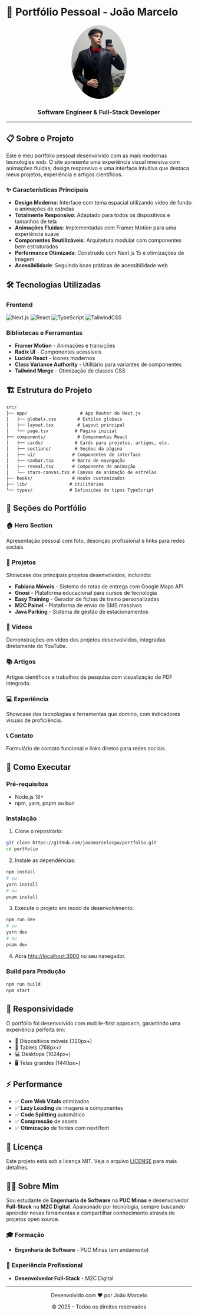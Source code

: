 # 🚀 Portfólio Pessoal - João Marcelo

<div align="center">
  <img src="public/foto-perfil.jpeg" alt="João Marcelo" width="150" style="border-radius: 50%;" />

<h3>Software Engineer & Full-Stack Developer</h3>
</div>

---

## 📋 Sobre o Projeto

Este é meu portfólio pessoal desenvolvido com as mais modernas tecnologias web. O site apresenta uma experiência visual imersiva com animações fluidas, design responsivo e uma interface intuitiva que destaca meus projetos, experiência e artigos científicos.

### ✨ Características Principais

- **Design Moderno**: Interface com tema espacial utilizando vídeo de fundo e animações de estrelas
- **Totalmente Responsivo**: Adaptado para todos os dispositivos e tamanhos de tela
- **Animações Fluidas**: Implementadas com Framer Motion para uma experiência suave
- **Componentes Reutilizáveis**: Arquitetura modular com componentes bem estruturados
- **Performance Otimizada**: Construído com Next.js 15 e otimizações de imagem
- **Acessibilidade**: Seguindo boas práticas de acessibilidade web

## 🛠️ Tecnologias Utilizadas

### Frontend
![Next.js](https://img.shields.io/badge/Next.js-15.4.6-000000?style=flat&logo=next.js)
![React](https://img.shields.io/badge/React-19.1.0-61DAFB?style=flat&logo=react)
![TypeScript](https://img.shields.io/badge/TypeScript-5.9.2-3178C6?style=flat&logo=typescript)
![TailwindCSS](https://img.shields.io/badge/TailwindCSS-4.1.11-06B6D4?style=flat&logo=tailwindcss)

### Bibliotecas e Ferramentas
- **Framer Motion** - Animações e transições
- **Radix UI** - Componentes acessíveis
- **Lucide React** - Ícones modernos
- **Class Variance Authority** - Utilitário para variantes de componentes
- **Tailwind Merge** - Otimização de classes CSS

## 🏗️ Estrutura do Projeto

```
src/
├── app/                    # App Router do Next.js
│   ├── globals.css        # Estilos globais
│   ├── layout.tsx         # Layout principal
│   └── page.tsx          # Página inicial
├── components/            # Componentes React
│   ├── cards/            # Cards para projetos, artigos, etc.
│   ├── sections/         # Seções da página
│   ├── ui/              # Componentes de interface
│   ├── navbar.tsx       # Barra de navegação
│   ├── reveal.tsx       # Componente de animação
│   └── stars-canvas.tsx # Canvas de animação de estrelas
├── hooks/               # Hooks customizados
├── lib/                # Utilitários
└── types/              # Definições de tipos TypeScript
```

## 🎨 Seções do Portfólio

### 🏠 **Hero Section**
Apresentação pessoal com foto, descrição profissional e links para redes sociais.

### 💼 **Projetos**
Showcase dos principais projetos desenvolvidos, incluindo:
- **Fabiana Móveis** - Sistema de rotas de entrega com Google Maps API
- **Gnosi** - Plataforma educacional para cursos de tecnologia
- **Easy Training** - Gerador de fichas de treino personalizadas
- **M2C Painel** - Plataforma de envio de SMS massivos
- **Java Parking** - Sistema de gestão de estacionamentos

### 🎥 **Vídeos**
Demonstrações em vídeo dos projetos desenvolvidos, integradas diretamente do YouTube.

### 📚 **Artigos**
Artigos científicos e trabalhos de pesquisa com visualização de PDF integrada.

### 💻 **Experiência**
Showcase das tecnologias e ferramentas que domino, com indicadores visuais de proficiência.

### 📞 **Contato**
Formulário de contato funcional e links diretos para redes sociais.

## 🚀 Como Executar

### Pré-requisitos
- Node.js 18+
- npm, yarn, pnpm ou bun

### Instalação

1. Clone o repositório:
```bash
git clone https://github.com/joaomarcelocpa/portfolio.git
cd portfolio
```

2. Instale as dependências:
```bash
npm install
# ou
yarn install
# ou
pnpm install
```

3. Execute o projeto em modo de desenvolvimento:
```bash
npm run dev
# ou
yarn dev
# ou
pnpm dev
```

4. Abra [http://localhost:3000](http://localhost:3000) no seu navegador.

### Build para Produção

```bash
npm run build
npm start
```

## 📱 Responsividade

O portfólio foi desenvolvido com mobile-first approach, garantindo uma experiência perfeita em:
- 📱 Dispositivos móveis (320px+)
- 📱 Tablets (768px+)
- 💻 Desktops (1024px+)
- 🖥️ Telas grandes (1440px+)

## ⚡ Performance

- ✅ **Core Web Vitals** otimizados
- ✅ **Lazy Loading** de imagens e componentes
- ✅ **Code Splitting** automático
- ✅ **Compressão** de assets
- ✅ **Otimização** de fontes com next/font

## 📄 Licença

Este projeto está sob a licença MIT. Veja o arquivo [LICENSE](LICENSE) para mais detalhes.

## 👨‍💻 Sobre Mim

Sou estudante de **Engenharia de Software** na **PUC Minas** e desenvolvedor **Full-Stack** na **M2C Digital**. Apaixonado por tecnologia, sempre buscando aprender novas ferramentas e compartilhar conhecimento através de projetos open source.

### 🎓 Formação
- **Engenharia de Software** - PUC Minas (em andamento)

### 💼 Experiência Profissional
- **Desenvolvedor Full-Stack** - M2C Digital

---

<div align="center">
  <p>Desenvolvido com ❤️ por João Marcelo</p>
  <p>© 2025 - Todos os direitos reservados</p>
</div>